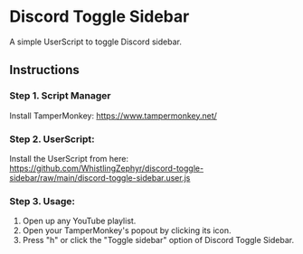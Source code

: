 # Discord Toggle Sidebar
A simple UserScript to toggle Discord sidebar.

## Instructions
### Step 1. Script Manager
Install TamperMonkey: https://www.tampermonkey.net/
### Step 2. UserScript:
Install the UserScript from here: https://github.com/WhistlingZephyr/discord-toggle-sidebar/raw/main/discord-toggle-sidebar.user.js
### Step 3. Usage:
1. Open up any YouTube playlist.
2. Open your TamperMonkey's popout by clicking its icon.
3. Press "h" or click the "Toggle sidebar" option of Discord Toggle Sidebar.